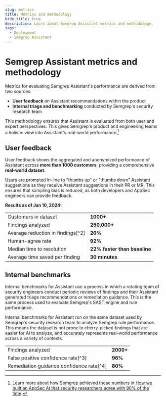 ```yaml
---
slug: metrics
title: Metrics and methodology
hide_title: true
description: Learn about Semgrep Assistant metrics and methodology.
tags:
  - Deployment
  - Semgrep Assistant
---
```


# Semgrep Assistant metrics and methodology

Metrics for evaluating Semgrep Assistant's performance are derived from two sources:

- **User feedback** on Assistant recommendations within the product
- **Internal triage and benchmarking** conducted by Semgrep's security research team 

This methodology ensures that Assistant is evaluated from both user and expert perspectives. This gives Semgrep's product and engineering teams a holistic view into Assistant's real-world performance.[^1]

## User feedback

User feedback shows the aggregated and anonymized performance of Assistant across **more than 1000 customers**, providing a comprehensive **real-world dataset**. 

Users are prompted in-line to "thumbs up" or "thumbs down" Assistant suggestions as they receive Assistant suggestions in their PR or MR. This ensures that sampling bias is reduced, as both developers and AppSec engineers can provide feedback. 

**Results as of Jan 10, 2024:**

<table>
    <tr>
        <td>Customers in dataset</td>
        <td><strong>1000+</strong></td>
    </tr>
    <tr>
        <td>Findings analyzed</td>
        <td><strong>250,000+</strong></td>
    </tr>
    <tr>
        <td>Average reduction in findings[^2]</td>
        <td><strong>20%</strong></td>
    </tr>
    <tr>
        <td>Human-agree rate</td>
        <td><strong>92%</strong></td>
    </tr>
    <tr>
        <td>Median time to resolution</td>
        <td><strong>22% faster than baseline</strong></td>
    </tr>
    <tr>
        <td>Average time saved per finding</td>
        <td><strong>30 minutes</strong></td>
    </tr>
</table>

## Internal benchmarks

Internal benchmarks for Assistant use a process in which a rotating team of security engineers conduct periodic reviews of findings and their Assistant generated triage recommendations or remediation guidance. This is the same process used to evaluate Semgrep's SAST engine and rule performance.

Internal benchmarks for Assistant run on the same dataset used by Semgrep's security research team to analyze Semgrep rule performance. This means the dataset is not prone to cherry-picked findings that are easier for AI to analyze, and accurately represents real-world performance across a variety of contexts. 

<table>
    <tr>
        <td>Findings analyzed</td>
        <td><strong>2000+</strong></td>
    </tr>
    <tr>
        <td>False positive confidence rate[^3]</td>
        <td><strong>96%</strong></td>
    </tr>
    <tr>
        <td>Remediation guidance confidence rate[^4]</td>
        <td><strong>80%</strong></td>
    </tr>
</table>

[^1]: Learn more about how Semgrep achieved these numbers in [How we built an AppSec AI that security researchers agree with 96% of the time](https://semgrep.dev/blog/2025/building-an-appsec-ai-that-security-researchers-agree-with-96-of-the-time/).

[^2]:The average % of SAST findings that Assistant filters out as noise.

[^3]:False positive confidence rate measures how often Assistant is correct when it identifies a false positive. **A high confidence rate means users can trust when Assistant identifies a false positive - it does not mean that Assistant catches all false positives.** 

[^4]:Remediation guidance is rated on a binary scale of "helpful" / "not helpful".
